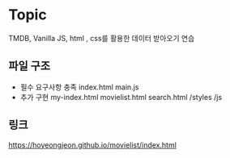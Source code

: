 # Topic

TMDB, Vanilla JS, html , css를 활용한 데이터 받아오기 연습

## 파일 구조

- 필수 요구사항 충족
  index.html
  main.js
- 추가 구현
  my-index.html
  movielist.html
  search.html
  /styles
  /js

## 링크
https://hoyeongjeon.github.io/movielist/index.html
